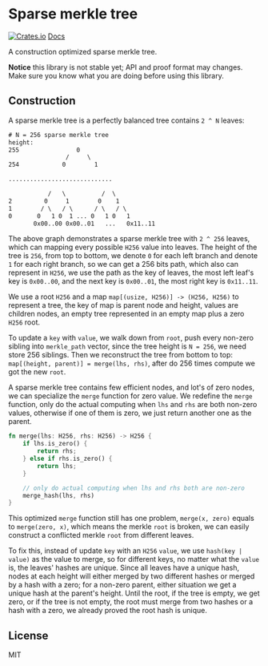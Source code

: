 # Sparse merkle tree

[![Crates.io](https://img.shields.io/crates/v/sparse-merkle-tree.svg)](https://crates.io/crates/sparse-merkle-tree)
[Docs](https://docs.rs/sparse-merkle-tree)

A construction optimized sparse merkle tree.

**Notice** this library is not stable yet; API and proof format may changes. Make sure you know what you are doing before using this library.

## Construction

A sparse merkle tree is a perfectly balanced tree contains `2 ^ N` leaves:

``` txt
# N = 256 sparse merkle tree
height:
255                0
                /     \
254            0        1

.............................

           /   \          /  \
2         0     1        0    1
1        / \   / \      / \   / \
0       0   1 0  1 ... 0   1 0   1 
       0x00..00 0x00..01   ...   0x11..11
```

The above graph demonstrates a sparse merkle tree with `2 ^ 256` leaves, which can mapping every possible `H256` value into leaves. The height of the tree is `256`, from top to bottom, we denote `0` for each left branch and denote `1` for each right branch, so we can get a 256 bits path, which also can represent in `H256`, we use the path as the key of leaves, the most left leaf's key is `0x00..00`, and the next key is `0x00..01`, the most right key is `0x11..11`.

We use a root `H256` and a map `map[(usize, H256)] -> (H256, H256)` to represent a tree, the key of map is parent node and height, values are children nodes, an empty tree represented in an empty map plus a zero `H256` root.

To update a `key` with `value`, we walk down from `root`, push every non-zero sibling into `merkle_path` vector, since the tree height is `N = 256`, we need store 256 siblings. Then we reconstruct the tree from bottom to top: `map[(height, parent)] = merge(lhs, rhs)`, after do 256 times compute we got the new `root`.

A sparse merkle tree contains few efficient nodes, and lot's of zero nodes, we can specialize the `merge` function for zero value. We redefine the `merge` function, only do the actual computing when `lhs` and `rhs` are both non-zero values, otherwise if one of them is zero, we just return another one as the parent.

``` rust
fn merge(lhs: H256, rhs: H256) -> H256 {
    if lhs.is_zero() {
        return rhs;
    } else if rhs.is_zero() {
        return lhs;
    }

    // only do actual computing when lhs and rhs both are non-zero
    merge_hash(lhs, rhs)
}
```

This optimized `merge` function still has one problem, `merge(x, zero)` equals to `merge(zero, x)`, which means the merkle `root` is broken, we can easily construct a conflicted merkle `root` from different leaves.

To fix this, instead of update `key` with an `H256` `value`, we use `hash(key | value)` as the value to merge, so for different keys, no matter what the `value` is, the leaves' hashes are unique. Since all leaves have a unique hash, nodes at each height will either merged by two different hashes or merged by a hash with a zero; for a non-zero parent, either situation we get a unique hash at the parent's height. Until the root, if the tree is empty, we get zero, or if the tree is not empty, the root must merge from two hashes or a hash with a zero, we already proved the root hash is unique.

## License

MIT
